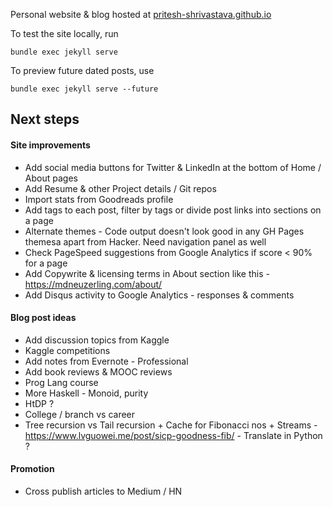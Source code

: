 Personal website & blog hosted at [pritesh-shrivastava.github.io](https://pritesh-shrivastava.github.io/)


To test the site locally, run
```
bundle exec jekyll serve
```

To preview future dated posts, use
```
bundle exec jekyll serve --future
```

## Next steps

#### Site improvements
- Add social media buttons for Twitter & LinkedIn at the bottom of Home / About pages
- Add Resume & other Project details / Git repos
- Import stats from Goodreads profile
- Add tags to each post, filter by tags or divide post links into sections on a page
- Alternate themes - Code output doesn't look good in any GH Pages themesa apart from Hacker. Need navigation panel as well
- Check PageSpeed suggestions from Google Analytics if score < 90% for a page
- Add Copywrite & licensing terms in About section like this - https://mdneuzerling.com/about/
- Add Disqus activity to Google Analytics - responses & comments


#### Blog post ideas
- Add discussion topics from Kaggle
- Kaggle competitions
- Add notes from Evernote - Professional
- Add book reviews & MOOC reviews
- Prog Lang course
- More Haskell - Monoid, purity
- HtDP ?
- College / branch vs career
- Tree recursion vs Tail recursion + Cache for Fibonacci nos + Streams - https://www.lvguowei.me/post/sicp-goodness-fib/ - Translate in Python ?

#### Promotion
- Cross publish articles to Medium / HN

